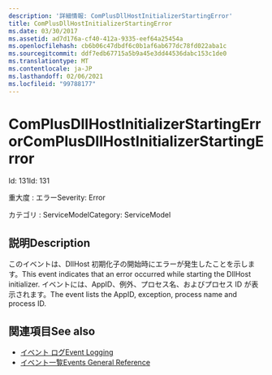 ```yaml
---
description: '詳細情報: ComPlusDllHostInitializerStartingError'
title: ComPlusDllHostInitializerStartingError
ms.date: 03/30/2017
ms.assetid: ad7d176a-cf40-412a-9335-eef64a25454a
ms.openlocfilehash: cb6b06c47dbdf6c0b1af6ab677dc78fd022aba1c
ms.sourcegitcommit: ddf7edb67715a5b9a45e3dd44536dabc153c1de0
ms.translationtype: MT
ms.contentlocale: ja-JP
ms.lasthandoff: 02/06/2021
ms.locfileid: "99788177"
---
```

# <a name="complusdllhostinitializerstartingerror"></a><span data-ttu-id="0fcb3-103">ComPlusDllHostInitializerStartingError</span><span class="sxs-lookup"><span data-stu-id="0fcb3-103">ComPlusDllHostInitializerStartingError</span></span>

<span data-ttu-id="0fcb3-104">Id: 131</span><span class="sxs-lookup"><span data-stu-id="0fcb3-104">Id: 131</span></span>  
  
 <span data-ttu-id="0fcb3-105">重大度 : エラー</span><span class="sxs-lookup"><span data-stu-id="0fcb3-105">Severity: Error</span></span>  
  
 <span data-ttu-id="0fcb3-106">カテゴリ : ServiceModel</span><span class="sxs-lookup"><span data-stu-id="0fcb3-106">Category: ServiceModel</span></span>  
  
## <a name="description"></a><span data-ttu-id="0fcb3-107">説明</span><span class="sxs-lookup"><span data-stu-id="0fcb3-107">Description</span></span>  

 <span data-ttu-id="0fcb3-108">このイベントは、DllHost 初期化子の開始時にエラーが発生したことを示します。</span><span class="sxs-lookup"><span data-stu-id="0fcb3-108">This event indicates that an error occurred while starting the DllHost initializer.</span></span> <span data-ttu-id="0fcb3-109">イベントには、AppID、例外、プロセス名、およびプロセス ID が表示されます。</span><span class="sxs-lookup"><span data-stu-id="0fcb3-109">The event lists the AppID, exception, process name and process ID.</span></span>  
  
## <a name="see-also"></a><span data-ttu-id="0fcb3-110">関連項目</span><span class="sxs-lookup"><span data-stu-id="0fcb3-110">See also</span></span>

- [<span data-ttu-id="0fcb3-111">イベント ログ</span><span class="sxs-lookup"><span data-stu-id="0fcb3-111">Event Logging</span></span>](index.md)
- [<span data-ttu-id="0fcb3-112">イベント一覧</span><span class="sxs-lookup"><span data-stu-id="0fcb3-112">Events General Reference</span></span>](events-general-reference.md)
